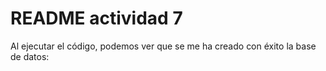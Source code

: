 # README actividad 7 
Al ejecutar el código, podemos ver que se me ha creado con éxito la base de datos:

